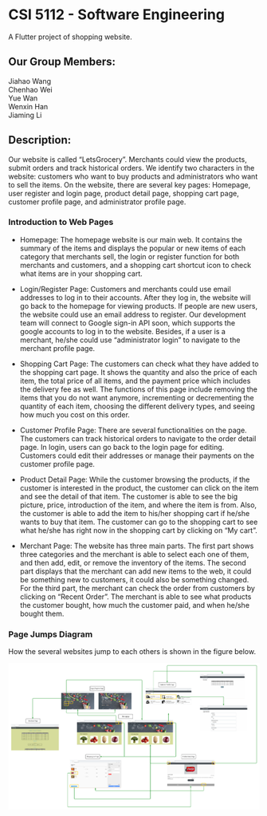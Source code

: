 # CSI 5112 - Software Engineering

A Flutter project of shopping website.

## Our Group Members:
Jiahao Wang </br>
Chenhao Wei </br>
Yue Wan </br>
Wenxin Han </br>
Jiaming Li </br>

## Description: 

Our website is called “LetsGrocery”.  Merchants could view the products, submit orders and track historical orders. We identify two characters in the website: customers who want to buy products and administrators who want to sell the items.  On the website, there are several key pages: Homepage, user register and login page, product detail page, shopping cart page, customer profile page, and administrator profile page. </br>

### Introduction to Web Pages
- Homepage: The homepage website is our main web. It contains the summary of the items and displays the popular or new items of each category that merchants sell, the login or register function for both merchants and customers, and a shopping cart shortcut icon to check what items are in your shopping cart.</br>

- Login/Register Page: Customers and merchants could use email addresses to log in to their accounts. After they log in, the website will go back to the homepage for viewing products. If people are new users, the website could use an email address to register. Our development team will connect to Google sign-in API soon, which supports the google accounts to log in to the website. Besides, if a user is a merchant, he/she could use “administrator login” to navigate to the merchant profile page. </br>

- Shopping Cart Page: The customers can check what they have added to the shopping cart page. It shows the quantity and also the price of each item, the total price of all items, and the payment price which includes the delivery fee as well. The functions of this page include removing the items that you do not want anymore,  incrementing or decrementing the quantity of each item, choosing the different delivery types, and seeing how much you cost on this order.</br>

- Customer Profile Page: There are several functionalities on the page. The customers can track historical orders to navigate to the order detail page. In login, users can go back to the login page for editing. Customers could edit their addresses or manage their payments on the customer profile page. </br>

- Product Detail Page: While the customer browsing the products, if the customer is interested in the product, the customer can click on the item and see the detail of that item. The customer is able to see the big picture, price, introduction of the item, and where the item is from. Also, the customer is able to add the item to his/her shopping cart if he/she wants to buy that item. The customer can go to the shopping cart to see what he/she has right now in the shopping cart by clicking on “My cart”. </br>

- Merchant Page: The website has three main parts. The first part shows three categories and the merchant is able to select each one of them, and then add, edit, or remove the inventory of the items. The second part displays that the merchant can add new items to the web, it could be something new to customers, it could also be something changed. For the third part, the merchant can check the order from customers by clicking on “Recent Order”. The merchant is able to see what products the customer bought, how much the customer paid, and when he/she bought them.</br>

### Page Jumps Diagram
How the several websites jump to each others is shown in the figure below.

![](https://github.com/JaneLi99/CSI-5112-project/blob/main/Navigate_diagram.png)
